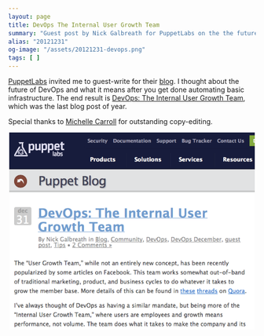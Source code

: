```yaml
---
layout: page
title: DevOps The Internal User Growth Team
summary: "Guest post by Nick Galbreath for PuppetLabs on the the future of DevOps and being the Internal User Growth Team."
alias: "20121231"
og-image: "/assets/20121231-devops.png"
tags: [ ]
---
```


[PuppetLabs](http://puppetlibs.com) invited me to guest-write for their [blog](https://puppetlabs.com/blog/).   I thought about the future of DevOps and what it  means after you get done automating basic infrastructure.   The end result is [DevOps: The Internal User Growth Team](https://puppetlabs.com/blog/devops-the-internal-user-growth-team/), which was the last blog post of year.

Special thanks to [Michelle Carroll](http://www.linkedin.com/pub/michelle-carroll/28/62b/6a9) for outstanding copy-editing.

<div style="text-align:center">
<a href="https://puppetlabs.com/blog/devops-the-internal-user-growth-team/"><img src="/assets/20121231-devops.png" width="500" /></a>
</div>

